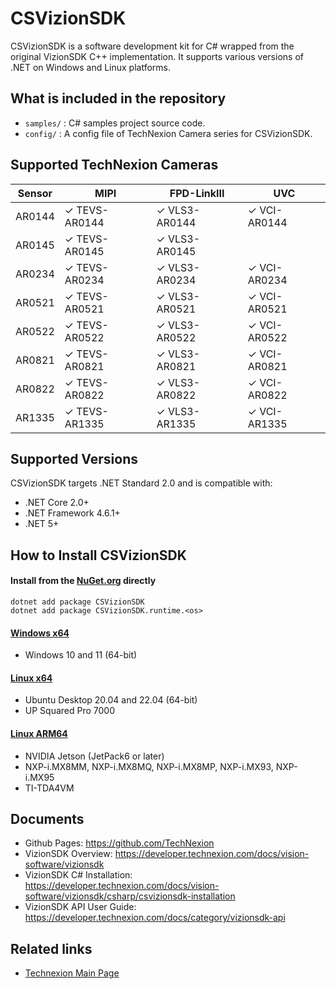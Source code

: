 # CSVizionSDK
CSVizionSDK is a software development kit for C# wrapped from the original VizionSDK C++ implementation. It supports various versions of .NET on Windows and Linux platforms.

## What is included in the repository
- `samples/` : C# samples project source code.
- `config/` : A config file of TechNexion Camera series for CSVizionSDK.

## Supported TechNexion Cameras

| Sensor | MIPI           | FPD-LinkIII      | UVC            |
|--------|----------------|------------------|----------------|
| AR0144 | ✓ TEVS-AR0144  | ✓ VLS3-AR0144    | ✓ VCI-AR0144   |
| AR0145 | ✓ TEVS-AR0145  | ✓ VLS3-AR0145    |                |
| AR0234 | ✓ TEVS-AR0234  | ✓ VLS3-AR0234    | ✓ VCI-AR0234   |
| AR0521 | ✓ TEVS-AR0521  | ✓ VLS3-AR0521    | ✓ VCI-AR0521   |
| AR0522 | ✓ TEVS-AR0522  | ✓ VLS3-AR0522    | ✓ VCI-AR0522   |
| AR0821 | ✓ TEVS-AR0821  | ✓ VLS3-AR0821    | ✓ VCI-AR0821   |
| AR0822 | ✓ TEVS-AR0822  | ✓ VLS3-AR0822    | ✓ VCI-AR0822   |
| AR1335 | ✓ TEVS-AR1335  | ✓ VLS3-AR1335    | ✓ VCI-AR1335   |
  
## Supported Versions
CSVizionSDK targets .NET Standard 2.0 and is compatible with:

- .NET Core 2.0+
- .NET Framework 4.6.1+
- .NET 5+

## How to Install CSVizionSDK

#### Install from the [NuGet.org](https://www.nuget.org/packages/CSVizionSDK) directly
```
dotnet add package CSVizionSDK
dotnet add package CSVizionSDK.runtime.<os>
```

#### [Windows x64](https://developer.technexion.com/docs/vision-software/vizionsdk/csharp/csvizionsdk-installation#windows-x64)
- Windows 10 and 11 (64-bit)
#### [Linux x64](https://developer.technexion.com/docs/vision-software/vizionsdk/csharp/csvizionsdk-installation#linux-x86_64)
- Ubuntu Desktop 20.04 and 22.04 (64-bit)
- UP Squared Pro 7000
#### [Linux ARM64](https://developer.technexion.com/docs/vision-software/vizionsdk/csharp/csvizionsdk-installation#arm-aarch64)
- NVIDIA Jetson (JetPack6 or later)
- NXP-i.MX8MM, NXP-i.MX8MQ, NXP-i.MX8MP, NXP-i.MX93, NXP-i.MX95
- TI-TDA4VM
  
## Documents
- Github Pages: https://github.com/TechNexion
- VizionSDK Overview: https://developer.technexion.com/docs/vision-software/vizionsdk
- VizionSDK C# Installation: https://developer.technexion.com/docs/vision-software/vizionsdk/csharp/csvizionsdk-installation
- VizionSDK API User Guide: https://developer.technexion.com/docs/category/vizionsdk-api

## Related links

- [Technexion Main Page](https://www.technexion.com/)
